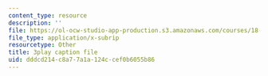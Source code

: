 ```yaml
---
content_type: resource
description: ''
file: https://ol-ocw-studio-app-production.s3.amazonaws.com/courses/18-217-graph-theory-and-additive-combinatorics-fall-2019/dddcd214c8a77a1a124ccef0b6055b86_hDwkKrWqdZE.srt
file_type: application/x-subrip
resourcetype: Other
title: 3play caption file
uid: dddcd214-c8a7-7a1a-124c-cef0b6055b86
---
```

